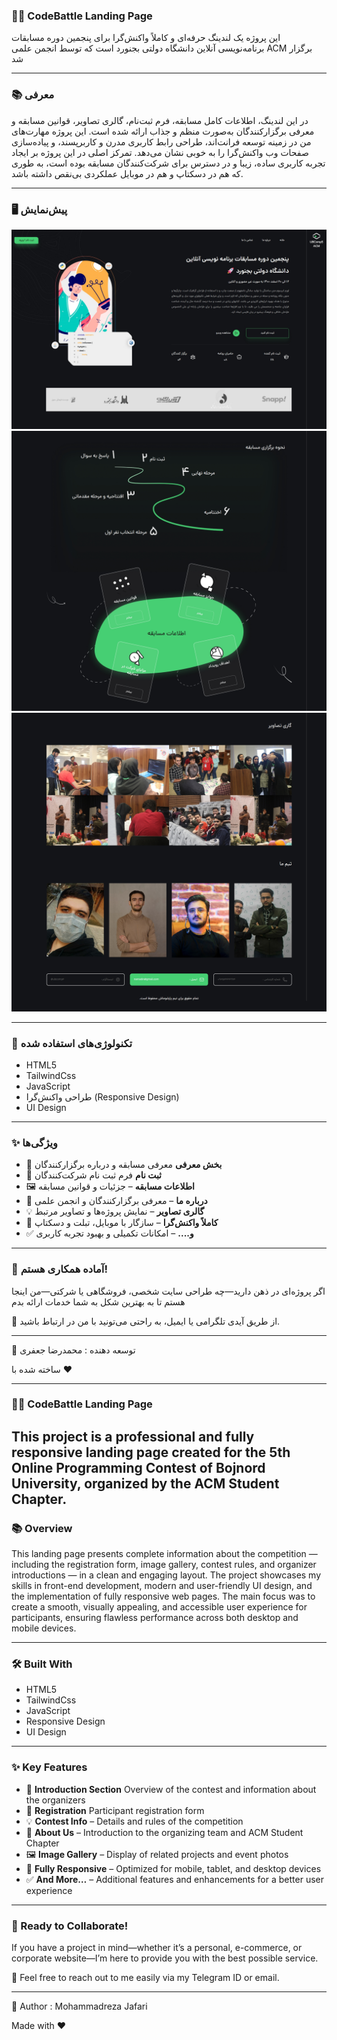 ### 🧑‍💻 CodeBattle Landing Page

این پروژه یک لندینگ حرفه‌ای و کاملاً واکنش‌گرا برای پنجمین دوره مسابقات برنامه‌نویسی آنلاین دانشگاه دولتی بجنورد است که توسط انجمن علمی ACM برگزار شد

___

### 📚 معرفی

در این لندینگ، اطلاعات کامل مسابقه، فرم ثبت‌نام، گالری تصاویر، قوانین مسابقه و معرفی برگزارکنندگان به‌صورت منظم و جذاب ارائه شده است.
این پروژه مهارت‌های من در زمینه توسعه فرانت‌اند، طراحی رابط کاربری مدرن و کاربرپسند، و پیاده‌سازی صفحات وب واکنش‌گرا را به خوبی نشان می‌دهد.
تمرکز اصلی در این پروژه بر ایجاد تجربه کاربری ساده، زیبا و در دسترس برای شرکت‌کنندگان مسابقه بوده است، به طوری که هم در دسکتاپ و هم در موبایل عملکردی بی‌نقص داشته باشد.
___

### 🖥️ پیش‌نمایش

![](images/page-1.jpeg)
![](images/page-2.jpeg)
![](images/page-3.jpeg)

___

### 🔧 تکنولوژی‌های استفاده شده
- HTML5
- TailwindCss
- JavaScript
- طراحی واکنش‌گرا (Responsive Design)
- UI Design

___

### ✨ ویژگی‌ها

- 📄 **بخش معرفی** معرفی مسابقه و درباره برگزارکنندگان
- 🧠 **ثبت نام** فرم ثبت‌ نام شرکت‌کنندگان
- 🖼️ **اطلاعات مسابقه** – جزئیات و قوانین مسابقه
- 📩 **درباره ما** – معرفی برگزارکنندگان و انجمن علمی
- 💡 **گالری تصاویر** – نمایش پروژه‌ها و تصاویر مرتبط
- 📱 **کاملاً واکنش‌گرا** – سازگار با موبایل، تبلت و دسکتاپ  
- ✅ **و....** – امکانات تکمیلی و بهبود تجربه کاربری

___


### 🎯 آماده همکاری هستم!

اگر پروژه‌ای در ذهن دارید—چه طراحی سایت شخصی، فروشگاهی یا شرکتی—من اینجا هستم تا به بهترین شکل به شما خدمات ارائه بدم

📩 از طریق آیدی تلگرامی یا ایمیل، به راحتی می‌تونید با من در ارتباط باشید.
___

👤 توسعه‌ دهنده :
محمدرضا جعفری

ساخته شده با ❤️ 

___

### 🧑‍💻 CodeBattle Landing Page
This project is a professional and fully responsive landing page created for the 5th Online Programming Contest of Bojnord University, organized by the ACM Student Chapter.
---

### 📚 Overview

This landing page presents complete information about the competition — including the registration form, image gallery, contest rules, and organizer introductions — in a clean and engaging layout.
The project showcases my skills in front-end development, modern and user-friendly UI design, and the implementation of fully responsive web pages.
The main focus was to create a smooth, visually appealing, and accessible user experience for participants, ensuring flawless performance across both desktop and mobile devices.

___

### 🛠️ Built With

- HTML5
- TailwindCss
- JavaScript
- Responsive Design
- UI Design

___

### ✨ Key Features

- 📄 **Introduction Section** Overview of the contest and information about the organizers
- 🧠 **Registration** Participant registration form
- 💡 **Contest Info** – Details and rules of the competition
- 📩 **About Us** – Introduction to the organizing team and ACM Student Chapter
- 🖼️ **Image Gallery** – Display of related projects and event photos
- 📱 **Fully Responsive** –  Optimized for mobile, tablet, and desktop devices 
- ✅ **And More…** –  Additional features and enhancements for a better user experience 

___

### 🎯 Ready to Collaborate!

If you have a project in mind—whether it’s a personal, e-commerce, or corporate website—I’m here to provide you with the best possible service.

📩 Feel free to reach out to me easily via my Telegram ID or email.
___
👤 Author :
 Mohammadreza Jafari

Made with ❤️
